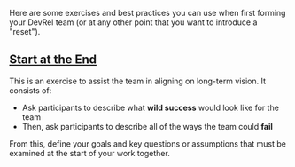 Here are some exercises and best practices you can use when first forming your DevRel team (or at any other point that you want to introduce a "reset").

## [Start at the End](https://openpracticelibrary.com/practice/start-at-the-end/)

This is an exercise to assist the team in aligning on long-term vision. It consists of:

* Ask participants to describe what **wild success** would look like for the team
* Then, ask participants to describe all of the ways the team could **fail**

From this, define your goals and key questions or assumptions that must be examined at the start of your work together.
